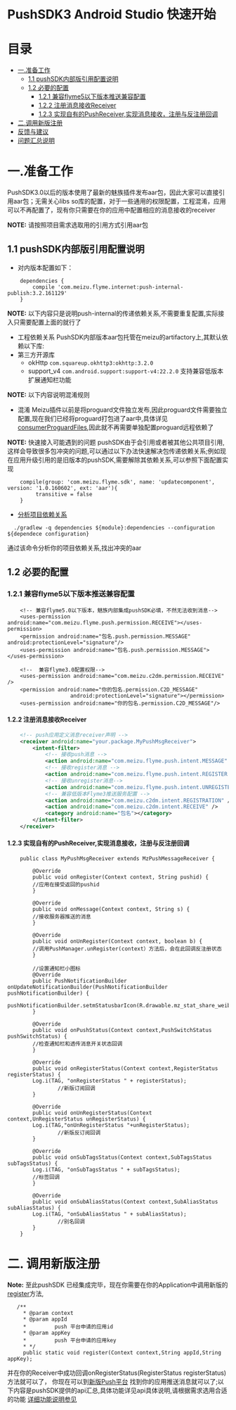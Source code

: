 # PushSDK3 Android Studio 快速开始


# 目录<a name="index"/>

* [一.准备工作](#prepare_setting)
    * [1.1 pushSDK内部版引用配置说明](#pushsdk_internal)
    * [1.2 必要的配置](#nessary_setting)
        * [1.2.1 兼容flyme5以下版本推送兼容配置](#permission_adpter_flyme5_down)
        * [1.2.2 注册消息接收Receiver](#pushmessage_receiver_manifest_setting)
        * [1.2.3 实现自有的PushReceiver,实现消息接收，注册与反注册回调](#pushmessage_receiver_code_setting)    
* [二.调用新版注册](#start_register)
* [反馈与建议](README.md)
* [问题汇总说明](README.md)


# 一.准备工作<a name="prepare_setting"/>

PushSDK3.0以后的版本使用了最新的魅族插件发布aar包，因此大家可以直接引用aar包；无需关心libs so库的配置，对于一些通用的权限配置，工程混淆，应用可以不再配置了，现有你只需要在你的应用中配置相应的消息接收的receiver

**NOTE:** 请按照项目需求选取用的引用方式引用aar包
## 1.1 pushSDK内部版引用配置说明<a name="pushsdk_internal"/>

* 对内版本配置如下：

```
    dependencies {
        compile 'com.meizu.flyme.internet:push-internal-publish:3.2.161129'
    }
```


**NOTE:** 以下内容只是说明push-internal的传递依赖关系,不需要重复配置,实际接入只需要配置上面的就行了
*  工程依赖关系
  PushSDK内部版本aar包托管在meizu的artifactory上,其默认依赖以下库:
  * 第三方开源库
    * okHttp ```com.squareup.okhttp3:okhttp:3.2.0```
    * support_v4 ```com.android.support:support-v4:22.2.0``` 支持兼容低版本扩展通知栏功能

**NOTE:** 以下内容说明混淆规则

*  混淆
  Meizu插件以前是将proguard文件独立发布,因此proguard文件需要独立配置,现在我们已经将proguard打包进了aar中,具体详见[consumerProguardFiles](http://google.github.io/android-gradle-dsl/current/com.android.build.gradle.internal.dsl.BuildType.html#com.android.build.gradle.internal.dsl.BuildType:consumerProguardFiles),因此就不再需要单独配置proguard远程依赖了

**NOTE:** 快速接入可能遇到的问题
  pushSDK由于会引用或者被其他公共项目引用,这样会导致很多包冲突的问题,可以通过以下办法快速解决包传递依赖关系;例如现在应用升级引用的是旧版本的pushSDK,需要解除其依赖关系,可以参照下面配置实现
```
    compile(group: 'com.meizu.flyme.sdk', name: 'updatecomponent', version: '1.0.160602', ext: 'aar'){
         transitive = false
    }
```

* [分析项目依赖关系](https://dongchuan.gitbooks.io/gradle-user-guide-/content/using_the_gradle_command-line/getting_the_insight_into_a_particular_dependency.html)
```
  ./gradlew -q dependencies ${module}:dependencies --configuration ${dependece configuration}
```
  通过该命令分析你的项目依赖关系,找出冲突的aar
  

## 1.2 必要的配置<a name="nessary_setting"/>

### 1.2.1 兼容flyme5以下版本推送兼容配置<a name="permission_adpter_flyme5_down"/>

```
    <!-- 兼容flyme5.0以下版本，魅族内部集成pushSDK必填，不然无法收到消息-->
    <uses-permission android:name="com.meizu.flyme.push.permission.RECEIVE"></uses-permission>
    <permission android:name="包名.push.permission.MESSAGE" android:protectionLevel="signature"/>
    <uses-permission android:name="包名.push.permission.MESSAGE"></uses-permission>
    
    <!--  兼容flyme3.0配置权限-->
    <uses-permission android:name="com.meizu.c2dm.permission.RECEIVE" />
    <permission android:name="你的包名.permission.C2D_MESSAGE"
                    android:protectionLevel="signature"></permission>
    <uses-permission android:name="你的包名.permission.C2D_MESSAGE"/>

```

#### 1.2.2 注册消息接收Receiver<a name="pushmessage_receiver_manifest_setting"/>

```xml
    <!-- push应用定义消息receiver声明 -->
    <receiver android:name="your.package.MyPushMsgReceiver">
        <intent-filter>
            <!-- 接收push消息 -->
            <action android:name="com.meizu.flyme.push.intent.MESSAGE" />
            <!-- 接收register消息 -->
            <action android:name="com.meizu.flyme.push.intent.REGISTER.FEEDBACK" />
            <!-- 接收unregister消息-->
            <action android:name="com.meizu.flyme.push.intent.UNREGISTER.FEEDBACK"/>
            <!-- 兼容低版本Flyme3推送服务配置 -->
            <action android:name="com.meizu.c2dm.intent.REGISTRATION" />
            <action android:name="com.meizu.c2dm.intent.RECEIVE" />
            <category android:name="包名"></category>
        </intent-filter>
    </receiver>
```
#### 1.2.3 实现自有的PushReceiver,实现消息接收，注册与反注册回调<a name="pushmessage_receiver_code_setting"/>

```
	public class MyPushMsgReceiver extends MzPushMessageReceiver {

	    @Override
	    public void onRegister(Context context, String pushid) {
		//应用在接受返回的pushid
	    }

	    @Override
	    public void onMessage(Context context, String s) {
		//接收服务器推送的消息
	    }

	    @Override
	    public void onUnRegister(Context context, boolean b) {
		//调用PushManager.unRegister(context）方法后，会在此回调反注册状态
	    }

	    //设置通知栏小图标
	    @Override
	    public PushNotificationBuilder onUpdateNotificationBuilder(PushNotificationBuilder pushNotificationBuilder) {
		pushNotificationBuilder.setmStatusbarIcon(R.drawable.mz_stat_share_weibo);
	    }

	    @Override
	    public void onPushStatus(Context context,PushSwitchStatus pushSwitchStatus) {
		//检查通知栏和透传消息开关状态回调
	    }

	    @Override
	    public void onRegisterStatus(Context context,RegisterStatus registerStatus) {
		Log.i(TAG, "onRegisterStatus " + registerStatus);
                //新版订阅回调
	    }

	    @Override
	    public void onUnRegisterStatus(Context context,UnRegisterStatus unRegisterStatus) {
		Log.i(TAG,"onUnRegisterStatus "+unRegisterStatus);
                //新版反订阅回调
	    }

	    @Override
	    public void onSubTagsStatus(Context context,SubTagsStatus subTagsStatus) {
		Log.i(TAG, "onSubTagsStatus " + subTagsStatus);
		//标签回调
	    }

	    @Override
	    public void onSubAliasStatus(Context context,SubAliasStatus subAliasStatus) {
		Log.i(TAG, "onSubAliasStatus " + subAliasStatus);
                //别名回调
	    }
	}
```


# 二. 调用新版注册
**Note:** 至此pushSDK 已经集成完毕，现在你需要在你的Application中调用新版的[register](#register)方法,
```
   /**
     * @param context
     * @param appId
     *         push 平台申请的应用id
     * @param appKey
     *         push 平台申请的应用key
     * */
     public static void register(Context context,String appId,String appKey);
```

并在你的Receiver中成功回调onRegisterStatus(RegisterStatus registerStatus)方法就可以了，
你现在可以到[新版Push平台](http://push.meizu.com) 找到你的应用推送消息就可以了;以下内容是pushSDK提供的api汇总,具体功能详见api具体说明,请根据需求选用合适的功能
[详细功能说明参见](README.md)




